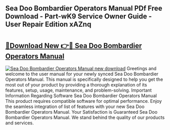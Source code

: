 ## Sea Doo Bombardier Operators Manual PDf Free Download - Part-wK9 Service Owner Guide - User Repair Edition xAZnq

# <h2><a href="http://bc67044.oget.top/?id=Sea+Doo+Bombardier+Operators+Manual">🔗Download New 👉🔴 Sea Doo Bombardier Operators Manual</a></h2>

[![Sea Doo Bombardier Operators Manual new download](https://i.imgur.com/5g1atiW.png)](http://bc67044.oget.top/?id=Sea+Doo+Bombardier+Operators+Manual)
Greetings and welcome to the user manual for your newly synced Sea Doo Bombardier Operators Manual. This manual is specifically designed to help you get the most out of your product by providing a thorough explanation of its features, setup, usage, maintenance, and problem-solving. Important Information Regarding Software Sea Doo Bombardier Operators Manual This product requires compatible software for optimal performance. Enjoy the seamless integration of list of features with your new Sea Doo Bombardier Operators Manual. Your Satisfaction is Guaranteed Sea Doo Bombardier Operators Manual. We stand behind the quality of our products and services.
